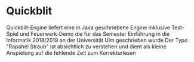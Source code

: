 # Quickblit
Quickblit-Engine liefert eine in Java geschriebene Engine inklusive Test-Spiel und Feuerwerk-Demo die für das Semester Einführung in die Informatik 2018/2019 an der Universität Ulm geschrieben wurde
Der Typo "Rapahel Straub" ist absichtlich zu verstehen und dient als kleine Anspielung auf die fehlende Zeit zum Korrekturlesen

